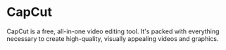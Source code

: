# CapCut
CapCut is a free, all-in-one video editing tool. It's packed with everything necessary to create high-quality, visually appealing videos and graphics.
